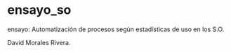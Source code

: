 ensayo_so
=========

ensayo: Automatización de procesos según estadísticas de uso en los S.O.

David Morales Rivera.
